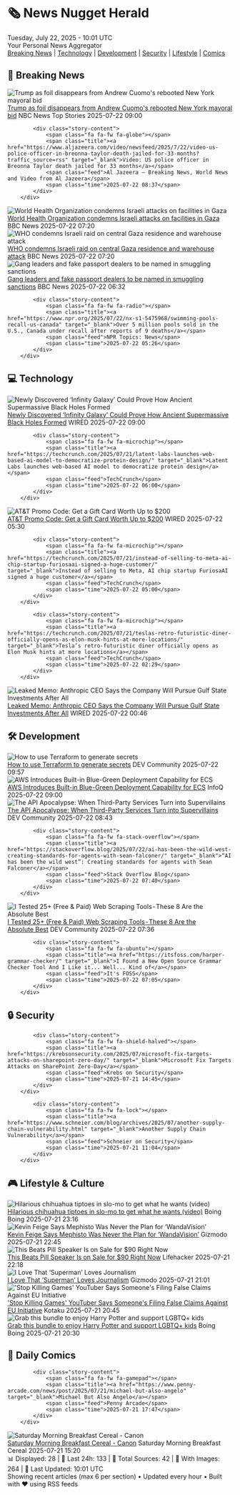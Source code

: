 <!-- Processing 54 RSS feeds at 2025-07-22 10:01:38 UTC -->
<!-- Processing: Saturday Morning Breakfast Cereal -->
<!-- Processing: Penny Arcade -->
<!-- Processing: Dilbert -->
<!-- Processing: Cyanide & Happiness -->
<!-- Processing: Girl Genius -->
<!-- Processing: Al Jazeera Breaking News -->
<!-- Processing: Reuters World News -->
<!-- Processing: NBC News Breaking -->
<!-- Processing: TechCrunch -->
<!-- Processing: O'Reilly Radar -->
<!-- Processing: WIRED -->
<!-- Processing: Slashdot -->
<!-- Processing: Hacker News -->
<!-- Processing: Dev.to -->
<!-- Processing: Phoronix Linux News -->
<!-- Processing: It's FOSS -->
<!-- Error processing https://itsfoss.com/rss/: The read operation timed out -->
<!-- Processing: DistroWatch -->
<!-- Processing: GitHub Blog -->
<!-- Processing: GitLab Blog -->
<!-- Processing: InfoQ -->
<!-- Processing: DZone -->
<!-- Processing: Martin Fowler -->
<!-- Processing: Coding Horror -->
<!-- Processing: Kotaku -->
<!-- Processing: Schneier on Security -->
<!-- Generated 5 new posts out of 25 feeds processed -->
<div class="newspaper-header">
    <h1 class="newspaper-title">🗞️ News Nugget Herald</h1>
    <div class="newspaper-date">Tuesday, July 22, 2025 - 10:01 UTC</div>
    <div class="newspaper-subtitle">Your Personal News Aggregator</div>
</div>

<div class="newspaper-nav">
    <a href="#breaking">Breaking News</a> |
    <a href="#tech">Technology</a> |
    <a href="#dev">Development</a> |
    <a href="#security">Security</a> |
    <a href="#lifestyle">Lifestyle</a> |
    <a href="#webcomics">Comics</a>
</div>

<div class="news-section breaking-news" id="breaking">
<h2 class="section-header">🚨 Breaking News</h2>
<div class="stories-container">
<div class="story">
            <img src="https://media-cldnry.s-nbcnews.com/image/upload/t_fit_1500w/rockcms/2025-07/250718-andrew-cuomo-donald-trump-cs-4c7ddf.jpg" alt="Trump as foil disappears from Andrew Cuomo&#x27;s rebooted New York mayoral bid" class="story-image" loading="lazy" onerror="this.style.display='none'">
            <div class="story-content">
                <span class="fa fa-fw fa-broadcast-tower"></span>
                <span class="title"><a href="https://www.nbcnews.com/politics/elections/trump-foil-disappears-andrew-cuomos-rebooted-new-york-mayoral-bid-rcna219595" target="_blank">Trump as foil disappears from Andrew Cuomo&#x27;s rebooted New York mayoral bid</a></span>
                <span class="feed">NBC News Top Stories</span>
                <span class="time">2025-07-22 09:00</span>
            </div>
        </div>
<div class="story">
            
            <div class="story-content">
                <span class="fa fa-fw fa-globe"></span>
                <span class="title"><a href="https://www.aljazeera.com/video/newsfeed/2025/7/22/video-us-police-officer-in-breonna-taylor-death-jailed-for-33-months?traffic_source=rss" target="_blank">Video: US police officer in Breonna Taylor death jailed for 33 months</a></span>
                <span class="feed">Al Jazeera – Breaking News, World News and Video from Al Jazeera</span>
                <span class="time">2025-07-22 08:37</span>
            </div>
        </div>
<div class="story">
            <img src="https://ichef.bbci.co.uk/ace/standard/240/cpsprodpb/af63/live/231bf5e0-66c9-11f0-a4de-6d8ec3aa70c3.jpg" alt="World Health Organization condemns Israeli attacks on facilities in Gaza" class="story-image" loading="lazy" onerror="this.style.display='none'">
            <div class="story-content">
                <span class="fa fa-fw fa-earth-americas"></span>
                <span class="title"><a href="https://www.bbc.com/news/articles/cly80kzxx07o" target="_blank">World Health Organization condemns Israeli attacks on facilities in Gaza</a></span>
                <span class="feed">BBC News</span>
                <span class="time">2025-07-22 07:20</span>
            </div>
        </div>
<div class="story">
            <img src="https://ichef.bbci.co.uk/ace/standard/240/cpsprodpb/af63/live/231bf5e0-66c9-11f0-a4de-6d8ec3aa70c3.jpg" alt="WHO condemns Israeli raid on central Gaza residence and warehouse attack" class="story-image" loading="lazy" onerror="this.style.display='none'">
            <div class="story-content">
                <span class="fa fa-fw fa-earth-americas"></span>
                <span class="title"><a href="https://www.bbc.com/news/articles/cly80kzxx07o" target="_blank">WHO condemns Israeli raid on central Gaza residence and warehouse attack</a></span>
                <span class="feed">BBC News</span>
                <span class="time">2025-07-22 07:20</span>
            </div>
        </div>
<div class="story">
            <img src="https://ichef.bbci.co.uk/ace/standard/240/cpsprodpb/31ef/live/768156f0-669a-11f0-86da-2f6de91e0663.jpg" alt="Gang leaders and fake passport dealers to be named in smuggling sanctions" class="story-image" loading="lazy" onerror="this.style.display='none'">
            <div class="story-content">
                <span class="fa fa-fw fa-flag"></span>
                <span class="title"><a href="https://www.bbc.com/news/articles/ckg3lpwx41xo" target="_blank">Gang leaders and fake passport dealers to be named in smuggling sanctions</a></span>
                <span class="feed">BBC News</span>
                <span class="time">2025-07-22 06:32</span>
            </div>
        </div>
<div class="story">
            
            <div class="story-content">
                <span class="fa fa-fw fa-radio"></span>
                <span class="title"><a href="https://www.npr.org/2025/07/22/nx-s1-5475968/swimming-pools-recall-us-canada" target="_blank">Over 5 million pools sold in the U.S., Canada under recall after reports of 9 deaths</a></span>
                <span class="feed">NPR Topics: News</span>
                <span class="time">2025-07-22 05:26</span>
            </div>
        </div>
</div>
</div>
<div class="news-section tech-news" id="tech">
<h2 class="section-header">💻 Technology</h2>
<div class="stories-container">
<div class="story">
            <img src="https://media.wired.com/photos/687a7c3de532bc38f9815b57/master/pass/galaxia%20infinito.jpg" alt="Newly Discovered ‘Infinity Galaxy’ Could Prove How Ancient Supermassive Black Holes Formed" class="story-image" loading="lazy" onerror="this.style.display='none'">
            <div class="story-content">
                <span class="fa fa-fw fa-bolt"></span>
                <span class="title"><a href="https://www.wired.com/story/newly-discovered-infinity-galaxy-could-prove-how-ancient-supermassive-black-holes-formed/" target="_blank">Newly Discovered ‘Infinity Galaxy’ Could Prove How Ancient Supermassive Black Holes Formed</a></span>
                <span class="feed">WIRED</span>
                <span class="time">2025-07-22 09:00</span>
            </div>
        </div>
<div class="story">
            
            <div class="story-content">
                <span class="fa fa-fw fa-microchip"></span>
                <span class="title"><a href="https://techcrunch.com/2025/07/21/latent-labs-launches-web-based-ai-model-to-democratize-protein-design/" target="_blank">Latent Labs launches web-based AI model to democratize protein design</a></span>
                <span class="feed">TechCrunch</span>
                <span class="time">2025-07-22 06:00</span>
            </div>
        </div>
<div class="story">
            <img src="https://media.wired.com/photos/67b63b9c2c751893c256c1e8/master/pass/WIRED-Coupons-R2_13.png" alt="AT&amp;T Promo Code: Get a Gift Card Worth Up to $200" class="story-image" loading="lazy" onerror="this.style.display='none'">
            <div class="story-content">
                <span class="fa fa-fw fa-bolt"></span>
                <span class="title"><a href="https://www.wired.com/story/att-promo-code/" target="_blank">AT&amp;T Promo Code: Get a Gift Card Worth Up to $200</a></span>
                <span class="feed">WIRED</span>
                <span class="time">2025-07-22 05:30</span>
            </div>
        </div>
<div class="story">
            
            <div class="story-content">
                <span class="fa fa-fw fa-microchip"></span>
                <span class="title"><a href="https://techcrunch.com/2025/07/21/instead-of-selling-to-meta-ai-chip-startup-furiosaai-signed-a-huge-customer/" target="_blank">Instead of selling to Meta, AI chip startup FuriosaAI signed a huge customer</a></span>
                <span class="feed">TechCrunch</span>
                <span class="time">2025-07-22 05:00</span>
            </div>
        </div>
<div class="story">
            
            <div class="story-content">
                <span class="fa fa-fw fa-microchip"></span>
                <span class="title"><a href="https://techcrunch.com/2025/07/21/teslas-retro-futuristic-diner-officially-opens-as-elon-musk-hints-at-more-locations/" target="_blank">Tesla’s retro-futuristic diner officially opens as Elon Musk hints at more locations</a></span>
                <span class="feed">TechCrunch</span>
                <span class="time">2025-07-22 02:29</span>
            </div>
        </div>
<div class="story">
            <img src="https://media.wired.com/photos/687e878e647fb437b22c5c95/master/pass/Dario-Explains-Need-Gulf-Money-Business-2194823537.jpg" alt="Leaked Memo: Anthropic CEO Says the Company Will Pursue Gulf State Investments After All" class="story-image" loading="lazy" onerror="this.style.display='none'">
            <div class="story-content">
                <span class="fa fa-fw fa-bolt"></span>
                <span class="title"><a href="https://www.wired.com/story/anthropic-dario-amodei-gulf-state-leaked-memo/" target="_blank">Leaked Memo: Anthropic CEO Says the Company Will Pursue Gulf State Investments After All</a></span>
                <span class="feed">WIRED</span>
                <span class="time">2025-07-22 00:46</span>
            </div>
        </div>
</div>
</div>
<div class="news-section dev-news" id="dev">
<h2 class="section-header">🛠️ Development</h2>
<div class="stories-container">
<div class="story">
            <img src="https://media2.dev.to/dynamic/image/width=800%2Cheight=%2Cfit=scale-down%2Cgravity=auto%2Cformat=auto/https%3A%2F%2Fdev-to-uploads.s3.amazonaws.com%2Fuploads%2Farticles%2Fl9y09v5tgtfkyzbtprh1.png" alt="How to use Terraform to generate secrets" class="story-image" loading="lazy" onerror="this.style.display='none'">
            <div class="story-content">
                <span class="fa fa-fw fa-code"></span>
                <span class="title"><a href="https://dev.to/techielass/how-to-use-terraform-to-generate-secrets-1loh" target="_blank">How to use Terraform to generate secrets</a></span>
                <span class="feed">DEV Community</span>
                <span class="time">2025-07-22 09:57</span>
            </div>
        </div>
<div class="story">
            <img src="https://res.infoq.com/news/2025/07/aws-blue-green-ecs/en/headerimage/generatedHeaderImage-1753032328839.jpg" alt="AWS Introduces Built-in Blue-Green Deployment Capability for ECS" class="story-image" loading="lazy" onerror="this.style.display='none'">
            <div class="story-content">
                <span class="fa fa-fw fa-info-circle"></span>
                <span class="title"><a href="https://www.infoq.com/news/2025/07/aws-blue-green-ecs/?utm_campaign=infoq_content&utm_source=infoq&utm_medium=feed&utm_term=global" target="_blank">AWS Introduces Built-in Blue-Green Deployment Capability for ECS</a></span>
                <span class="feed">InfoQ</span>
                <span class="time">2025-07-22 09:00</span>
            </div>
        </div>
<div class="story">
            <img src="https://media2.dev.to/dynamic/image/width=800%2Cheight=%2Cfit=scale-down%2Cgravity=auto%2Cformat=auto/https%3A%2F%2Fdev-to-uploads.s3.amazonaws.com%2Fuploads%2Farticles%2Fmmnp58ajuhfb2nky7j0a.png" alt="The API Apocalypse: When Third-Party Services Turn into Supervillains" class="story-image" loading="lazy" onerror="this.style.display='none'">
            <div class="story-content">
                <span class="fa fa-fw fa-code"></span>
                <span class="title"><a href="https://dev.to/vibhuvibes/the-api-apocalypse-when-third-party-services-turn-into-supervillains-395m" target="_blank">The API Apocalypse: When Third-Party Services Turn into Supervillains</a></span>
                <span class="feed">DEV Community</span>
                <span class="time">2025-07-22 08:43</span>
            </div>
        </div>
<div class="story">
            
            <div class="story-content">
                <span class="fa fa-fw fa-stack-overflow"></span>
                <span class="title"><a href="https://stackoverflow.blog/2025/07/22/ai-has-been-the-wild-west-creating-standards-for-agents-with-sean-falconer/" target="_blank">“AI has been the wild west”: Creating standards for agents with Sean Falconer</a></span>
                <span class="feed">Stack Overflow Blog</span>
                <span class="time">2025-07-22 07:40</span>
            </div>
        </div>
<div class="story">
            <img src="https://media2.dev.to/dynamic/image/width=800%2Cheight=%2Cfit=scale-down%2Cgravity=auto%2Cformat=auto/https%3A%2F%2Fdev-to-uploads.s3.amazonaws.com%2Fuploads%2Farticles%2Frvr20etvzkid1185t7pr.png" alt="I Tested 25+ (Free &amp; Paid) Web Scraping Tools - These 8 Are the Absolute Best" class="story-image" loading="lazy" onerror="this.style.display='none'">
            <div class="story-content">
                <span class="fa fa-fw fa-code"></span>
                <span class="title"><a href="https://dev.to/nitinfab/i-tested-25-free-paid-web-scraping-tools-these-8-are-the-absolute-best-2a4p" target="_blank">I Tested 25+ (Free &amp; Paid) Web Scraping Tools - These 8 Are the Absolute Best</a></span>
                <span class="feed">DEV Community</span>
                <span class="time">2025-07-22 07:36</span>
            </div>
        </div>
<div class="story">
            
            <div class="story-content">
                <span class="fa fa-fw fa-ubuntu"></span>
                <span class="title"><a href="https://itsfoss.com/harper-grammar-checker/" target="_blank">I Found a New Open Source Grammar Checker Tool And I Like it... Well... Kind of</a></span>
                <span class="feed">It's FOSS</span>
                <span class="time">2025-07-22 07:05</span>
            </div>
        </div>
</div>
</div>
<div class="news-section security-news" id="security">
<h2 class="section-header">🔒 Security</h2>
<div class="stories-container">
<div class="story">
            
            <div class="story-content">
                <span class="fa fa-fw fa-shield-halved"></span>
                <span class="title"><a href="https://krebsonsecurity.com/2025/07/microsoft-fix-targets-attacks-on-sharepoint-zero-day/" target="_blank">Microsoft Fix Targets Attacks on SharePoint Zero-Day</a></span>
                <span class="feed">Krebs on Security</span>
                <span class="time">2025-07-21 14:45</span>
            </div>
        </div>
<div class="story">
            
            <div class="story-content">
                <span class="fa fa-fw fa-lock"></span>
                <span class="title"><a href="https://www.schneier.com/blog/archives/2025/07/another-supply-chain-vulnerability.html" target="_blank">Another Supply Chain Vulnerability</a></span>
                <span class="feed">Schneier on Security</span>
                <span class="time">2025-07-21 11:04</span>
            </div>
        </div>
</div>
</div>
<div class="news-section lifestyle-news" id="lifestyle">
<h2 class="section-header">🎮 Lifestyle & Culture</h2>
<div class="stories-container">
<div class="story">
            <img src="https://i0.wp.com/boingboing.net/wp-content/uploads/2025/07/chihuahua.jpeg?fit=1080%2C720&amp;quality=60&amp;ssl=1" alt="Hilarious chihuahua tiptoes in slo-mo to get what he wants (video)" class="story-image" loading="lazy" onerror="this.style.display='none'">
            <div class="story-content">
                <span class="fa fa-fw fa-arrow-right"></span>
                <span class="title"><a href="https://boingboing.net/2025/07/21/hilarious-chihuahua-tiptoes-in-slo-mo-to-get-what-he-wants-video.html" target="_blank">Hilarious chihuahua tiptoes in slo-mo to get what he wants (video)</a></span>
                <span class="feed">Boing Boing</span>
                <span class="time">2025-07-21 23:16</span>
            </div>
        </div>
<div class="story">
            <img src="https://gizmodo.com/app/uploads/2025/07/mephisto.jpg" alt="Kevin Feige Says Mephisto Was Never the Plan for ‘WandaVision’" class="story-image" loading="lazy" onerror="this.style.display='none'">
            <div class="story-content">
                <span class="fa fa-fw fa-computer"></span>
                <span class="title"><a href="https://gizmodo.com/kevin-feige-mephisto-ironheart-wandavision-2000632352" target="_blank">Kevin Feige Says Mephisto Was Never the Plan for ‘WandaVision’</a></span>
                <span class="feed">Gizmodo</span>
                <span class="time">2025-07-21 22:45</span>
            </div>
        </div>
<div class="story">
            <img src="https://lifehacker.com/imagery/articles/01K0QDWKT9T1MAA2ZJ26AH123Y/hero-image.png" alt="This Beats Pill Speaker Is on Sale for $90 Right Now" class="story-image" loading="lazy" onerror="this.style.display='none'">
            <div class="story-content">
                <span class="fa fa-fw fa-life-ring"></span>
                <span class="title"><a href="https://lifehacker.com/tech/refurbished-2024-beats-pill-speaker-deal?utm_medium=RSS" target="_blank">This Beats Pill Speaker Is on Sale for $90 Right Now</a></span>
                <span class="feed">Lifehacker</span>
                <span class="time">2025-07-21 22:18</span>
            </div>
        </div>
<div class="story">
            <img src="https://gizmodo.com/app/uploads/2025/07/superman-james-gunn-lois-clark-interview-scene.jpg" alt="I Love That ‘Superman’ Loves Journalism" class="story-image" loading="lazy" onerror="this.style.display='none'">
            <div class="story-content">
                <span class="fa fa-fw fa-computer"></span>
                <span class="title"><a href="https://gizmodo.com/superman-james-gunn-journalism-lois-lane-daily-planet-2000632278" target="_blank">I Love That ‘Superman’ Loves Journalism</a></span>
                <span class="feed">Gizmodo</span>
                <span class="time">2025-07-21 21:01</span>
            </div>
        </div>
<div class="story">
            <img src="https://i.kinja-img.com/image/upload/c_fit,q_80,w_636/c00efc0aa6985c2e7b90d13c8fc55f7b.png" alt="&#x27;Stop Killing Games&#x27; YouTuber Says Someone&#x27;s Filing False Claims Against EU Initiative" class="story-image" loading="lazy" onerror="this.style.display='none'">
            <div class="story-content">
                <span class="fa fa-fw fa-gamepad"></span>
                <span class="title"><a href="https://kotaku.com/accursed-farms-stop-killing-games-eu-petition-ubisoft-1851786660" target="_blank">&#x27;Stop Killing Games&#x27; YouTuber Says Someone&#x27;s Filing False Claims Against EU Initiative</a></span>
                <span class="feed">Kotaku</span>
                <span class="time">2025-07-21 20:45</span>
            </div>
        </div>
<div class="story">
            <img src="https://i0.wp.com/boingboing.net/wp-content/uploads/2025/07/trans-flag.jpg?fit=1200%2C726&amp;quality=60&amp;ssl=1" alt="Grab this bundle to enjoy Harry Potter and support LGBTQ+ kids" class="story-image" loading="lazy" onerror="this.style.display='none'">
            <div class="story-content">
                <span class="fa fa-fw fa-arrow-right"></span>
                <span class="title"><a href="https://boingboing.net/2025/07/21/grab-this-bundle-to-enjoy-harry-potter-and-support-lgbtq-kids.html" target="_blank">Grab this bundle to enjoy Harry Potter and support LGBTQ+ kids</a></span>
                <span class="feed">Boing Boing</span>
                <span class="time">2025-07-21 20:30</span>
            </div>
        </div>
</div>
</div>
<div class="news-section webcomics-section" id="webcomics">
<h2 class="section-header">🎨 Daily Comics</h2>
<div class="stories-container">
<div class="story">
            
            <div class="story-content">
                <span class="fa fa-fw fa-gamepad"></span>
                <span class="title"><a href="https://www.penny-arcade.com/news/post/2025/07/21/michael-but-also-angelo" target="_blank">Michael But Also Angelo</a></span>
                <span class="feed">Penny Arcade</span>
                <span class="time">2025-07-21 17:47</span>
            </div>
        </div>
<div class="story">
            <img src="https://www.smbc-comics.com/comics/1753068043-20250722 (1).png" alt="Saturday Morning Breakfast Cereal - Canon" class="story-image" loading="lazy" onerror="this.style.display='none'">
            <div class="story-content">
                <span class="fa fa-fw fa-smile"></span>
                <span class="title"><a href="https://www.smbc-comics.com/comic/canon" target="_blank">Saturday Morning Breakfast Cereal - Canon</a></span>
                <span class="feed">Saturday Morning Breakfast Cereal</span>
                <span class="time">2025-07-21 15:20</span>
            </div>
        </div>
</div>
</div>

<div class="newspaper-footer">
    <div class="stats">
        📊 Displayed: 28 | 📅 Last 24h: 133 | 📡 Total Sources: 42 | 📸 With Images: 264 |
        🔄 Last Updated: 10:01 UTC
    </div>
    <div class="footer-note">
        Showing recent articles (max 6 per section) • Updated every hour • Built with ❤️ using RSS feeds
    </div>
</div>
